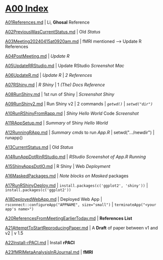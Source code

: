# [A00 Index](/Documentation/01pre20240422at0941hours/A00IndexOfDocuments01to23.md)

[A01References.md](/Documentation/01pre20240422at0941hours/A01References.md) | Li, **Ghosal** Reference

[A02PreviousWasCurrentStatus.md](/Documentation/01pre20240422at0941hours/A02PreviousWasCurrentStatus.md) | Old *Status*

[A03Meeting20240415at0920am.md](/Documentation/01pre20240422at0941hours/A03Meeting20240415at0920am.md) | fMRI mentioned --> Update R References

[A04PostMeeting.md](/Documentation/01pre20240422at0941hours/A04PostMeeting.md) | *Update R*

[A05UpdateRRStudio.md](/Documentation/01pre20240422at0941hours/A05UpdateRRStudio.md) | Update RStudio *Screenshot Mac*

[A06UpdateR.md](/Documentation/01pre20240422at0941hours/A06UpdateR.md) | *Update R* | *2 References*

[A07RShiny.md](/Documentation/01pre20240422at0941hours/A06UpdateR.md) | *R Shiny* | 1 *(The) Docs Reference*

[A08RunShiny.md](/Documentation/01pre20240422at0941hours/A08RunShiny.md) | 1st run of Shiny | *Screenshot Shiny*

[A09RunShiny2.md](/Documentation/01pre20240422at0941hours/A09RunShiny2.md) | Run Shiny v2 | 2 commands | *`getwd()`* | *`setwd("dir")`*

[A10RunRShinyFromRapp.md](/Documentation/01pre20240422at0941hours/A10RunRShinyFromRapp.md) | *Shiny Hello World* Code *Screenshot*

[A11RAppSetup.md](/Documentation/01pre20240422at0941hours/A11RAppSetup.md) | *Summary* of Shiny *Hello World*

[A12RunningRApp.md](/Documentation/01pre20240422at0941hours/A12RunningRApp.md) | *Summary cmds* to run *App.R* | setwd(".../newdir") | runapp() 

[A13CurrentStatus.md](/Documentation/01pre20240422at0941hours/A13CurrentStatus.md) | Old *Status*

[A14RunAppDotRinRStudio.md](/Documentation/01pre20240422at0941hours/A14RunAppDotRinRStudio.md) | *RStudio Screenshot of App.R Running*

[A15ShinyAppsDotIO.md](/Documentation/01pre20240422at0941hours/A15ShinyAppsDotIO.md) | R Shiny | Web *Deployment*

[A16MaskedPackages.md](/Documentation/01pre20240422at0941hours/A16MaskedPackages.md) | *Note blocks on Masked* packages

[A17RunRShinyDeploy.md](/Documentation/01pre20240422at0941hours/A17RunRShinyDeploy.md) |  `install.packages(c('ggplot2', 'shiny'))` | `install.packages(c('ggplot2'))`

[A18DeployedWebApp.md](/Documentation/01pre20240422at0941hours/A18DeployedWebApp.md) | Deployed Web App | `rsconnect::configureApp("APPNAME", size="small")` | `terminateApp("<your app's name>")`

[A20ReferencesFromMeetingEarlierToday.md](/Documentation/01pre20240422at0941hours/A20ReferencesFromMeetingEarlierToday.md) | **References List**

[A21AttemptToStartReproducingPaper.md](/Documentation/01pre20240422at0941hours/A21AttemptToStartReproducingPaper.md) | A **Draft** of paper between v1 and v2 | v 1.5

[A22Install-rPACI.md](/Documentation/01pre20240422at0941hours/A22Install-rPACI.md) | Install **rPACI**

[A23fMRIMetaAnalysisInRJournal.md](/Documentation/01pre20240422at0941hours/A23fMRIMetaAnalysisInRJournal.md) | **fMRI**
